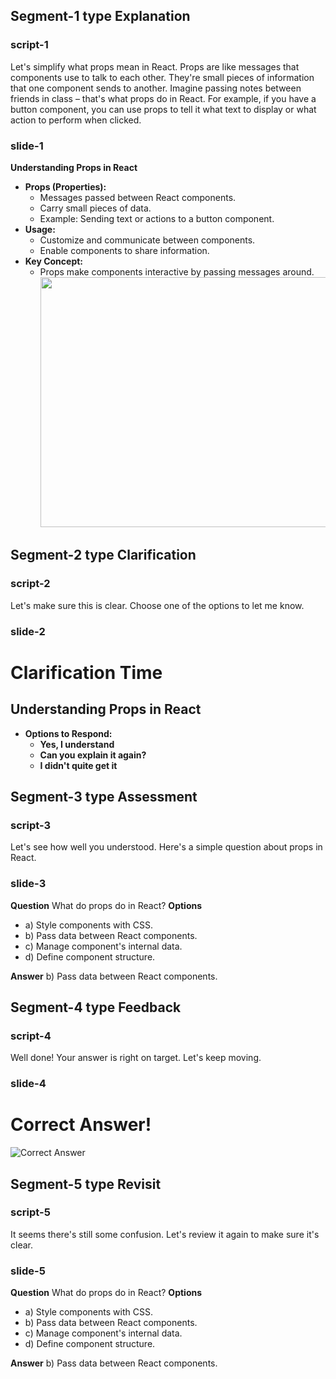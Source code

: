 ## Segment-1 type Explanation

### script-1

Let's simplify what props mean in React. Props are like messages that components use to talk to each other. They're small pieces of information that one component sends to another. Imagine passing notes between friends in class – that's what props do in React. For example, if you have a button component, you can use props to tell it what text to display or what action to perform when clicked.

### slide-1

**Understanding Props in React**

- **Props (Properties):**
  - Messages passed between React components.
  - Carry small pieces of data.
  - Example: Sending text or actions to a button component.
- **Usage:**
  - Customize and communicate between components.
  - Enable components to share information.
- **Key Concept:**
  - Props make components interactive by passing messages around.
    <img src="https://i.imgur.com/o5ph0R4.png" style="height:10vh; width:20vh; object-fit:contain" />

## Segment-2 type Clarification

### script-2

Let's make sure this is clear. Choose one of the options to let me know.

### slide-2

# Clarification Time

## Understanding Props in React

- **Options to Respond:**
  - **Yes, I understand**
  - **Can you explain it again?**
  - **I didn't quite get it**

## Segment-3 type Assessment

### script-3

Let's see how well you understood. Here's a simple question about props in React.

### slide-3

**Question**
What do props do in React?
**Options**

- a) Style components with CSS.
- b) Pass data between React components.
- c) Manage component's internal data.
- d) Define component structure.

**Answer**
b) Pass data between React components.

## Segment-4 type Feedback

### script-4

Well done! Your answer is right on target. Let's keep moving.

### slide-4

# Correct Answer!

![Correct Answer](https://img.freepik.com/premium-vector/student-get-right-answer-illustration_561940-7.jpg)

## Segment-5 type Revisit

### script-5

It seems there's still some confusion. Let's review it again to make sure it's clear.

### slide-5

**Question**
What do props do in React?
**Options**

- a) Style components with CSS.
- b) Pass data between React components.
- c) Manage component's internal data.
- d) Define component structure.

**Answer**
b) Pass data between React components.
